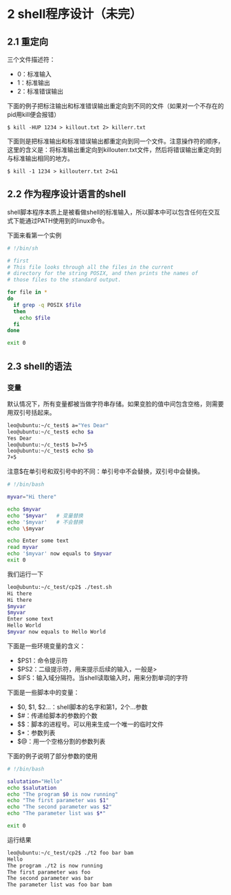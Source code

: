 # 2 shell程序设计（未完）

## 2.1 重定向

三个文件描述符：

- 0：标准输入
- 1：标准输出
- 2：标准错误输出

下面的例子把标注输出和标准错误输出重定向到不同的文件（如果对一个不存在的pid用kill便会报错）

```
$ kill -HUP 1234 > killout.txt 2> killerr.txt
```

下面则是把标准输出和标准错误输出都重定向到同一个文件。注意操作符的顺序，这里的含义是：将标准输出重定向到killouterr.txt文件，然后将错误输出重定向到与标准输出相同的地方。

```
$ kill -1 1234 > killouterr.txt 2>&1
```

## 2.2 作为程序设计语言的shell

shell脚本程序本质上是被看做shell的标准输入，所以脚本中可以包含任何在交互式下能通过PATH使用到的linux命令。

下面来看第一个实例

```bash
# !/bin/sh

# first
# This file looks through all the files in the current
# directory for the string POSIX, and then prints the names of
# those files to the standard output.

for file in *
do
  if grep -q POSIX $file
  then
    echo $file
  fi
done

exit 0
```

## 2.3 shell的语法

### 变量

默认情况下，所有变量都被当做字符串存储。如果变脸的值中间包含空格，则需要用双引号括起来。

```bash
leo@ubuntu:~/c_test$ a="Yes Dear"
leo@ubuntu:~/c_test$ echo $a
Yes Dear
leo@ubuntu:~/c_test$ b=7+5
leo@ubuntu:~/c_test$ echo $b
7+5
```

注意$在单引号和双引号中的不同：单引号中不会替换，双引号中会替换。

```bash
# !/bin/bash

myvar="Hi there"

echo $myvar
echo "$myvar"   # 变量替换
echo '$myvar'   # 不会替换
echo \$myvar

echo Enter some text
read myvar
echo '$myvar' now equals to $myvar
exit 0
```

我们运行一下

```bash
leo@ubuntu:~/c_test/cp2$ ./test.sh 
Hi there
Hi there
$myvar
$myvar
Enter some text
Hello World
$myvar now equals to Hello World
```

下面是一些环境变量的含义：

- $PS1：命令提示符
- $PS2：二级提示符，用来提示后续的输入，一般是>
- $IFS：输入域分隔符。当shell读取输入时，用来分割单词的字符

下面是一些脚本中的变量：

- \$0, \$1, $2...：shell脚本的名字和第1，2个...参数
- $#：传递给脚本的参数的个数
- $$：脚本的进程号。可以用来生成一个唯一的临时文件
- $*：参数列表
- $@：用一个空格分割的参数列表

下面的例子说明了部分参数的使用

```bash
# !/bin/bash

salutation="Hello"
echo $salutation
echo "The program $0 is now running"
echo "The first parameter was $1"
echo "The second parameter was $2"
echo "The parameter list was $*"

exit 0
```

运行结果

```bash
leo@ubuntu:~/c_test/cp2$ ./t2 foo bar bam
Hello
The program ./t2 is now running
The first parameter was foo
The second parameter was bar
The parameter list was foo bar bam
```


